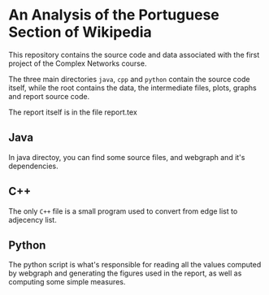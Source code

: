 # An Analysis of the Portuguese Section of Wikipedia

This repository contains the source code and data associated with the first project of the Complex Networks course.

The three main directories `java`, `cpp` and `python` contain the source code itself, while the root contains the data, the intermediate files,
plots, graphs and report source code.

The report itself is in the file report.tex

## Java
In java directoy, you can find some source files, and webgraph and it's dependencies.


## C++
The only `C++` file is a small program used to convert from edge list to adjecency list.


## Python
The python script is what's responsible for reading all the values computed by webgraph and generating the figures used in the report, as well as computing some simple measures.

